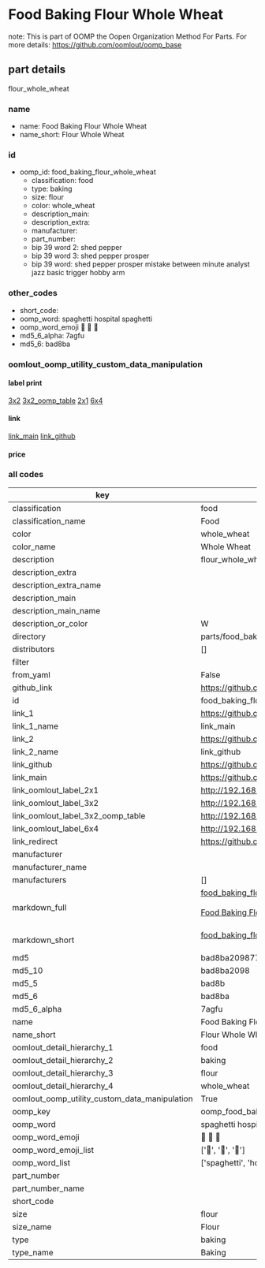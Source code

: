 # Food Baking Flour Whole Wheat  

note: This is part of OOMP the Oopen Organization Method For Parts. For more details: https://github.com/oomlout/oomp_base

##  part details
  



flour_whole_wheat



### name
* name: Food Baking Flour Whole Wheat
* name_short: Flour Whole Wheat
### id
* oomp_id: food_baking_flour_whole_wheat
  * classification: food
  * type: baking
  * size: flour
  * color: whole_wheat
  * description_main: 
  * description_extra: 
  * manufacturer: 
  * part_number: 
  * bip 39 word 2: shed pepper
  * bip 39 word 3: shed pepper prosper
  * bip 39 word: shed pepper prosper mistake between minute analyst jazz basic trigger hobby arm

### other_codes
* short_code: 
* oomp_word: spaghetti hospital spaghetti
* oomp_word_emoji :spaghetti: :hospital: :spaghetti:
* md5_6_alpha: 7agfu
* md5_6: bad8ba






### oomlout_oomp_utility_custom_data_manipulation
#### label print
[3x2](http://192.168.1.245:1112/?label=oomp%207agfu)
[3x2_oomp_table](http://192.168.1.108:1112/?label=oomp%207agfu)
[2x1](http://192.168.1.242:1112/?label=oomp%207agfu)
[6x4](http://192.168.1.55:1112/?label=oomp%207agfu)    

#### link

[link_main](https://github.com/oomlout/oomlout_oomp_version_1_messy/tree/main/parts/food_baking_flour_whole_wheat) [link_github](https://github.com/oomlout/oomlout_oomp_version_1_messy/tree/main/parts/food_baking_flour_whole_wheat)                             

#### price







### all codes 
| key | value |  
| --- | --- |  
| classification | food |  
| classification_name | Food |  
| color | whole_wheat |  
| color_name | Whole Wheat |  
| description | flour_whole_wheat |  
| description_extra |  |  
| description_extra_name |  |  
| description_main |  |  
| description_main_name |  |  
| description_or_color | W  |  
| directory | parts/food_baking_flour_whole_wheat |  
| distributors | [] |  
| filter |  |  
| from_yaml | False |  
| github_link | https://github.com/oomlout/oomlout_oomp_part_src/tree/main/parts/food_baking_flour_whole_wheat |  
| id | food_baking_flour_whole_wheat |  
| link_1 | https://github.com/oomlout/oomlout_oomp_version_1_messy/tree/main/parts/food_baking_flour_whole_wheat |  
| link_1_name | link_main |  
| link_2 | https://github.com/oomlout/oomlout_oomp_version_1_messy/tree/main/parts/food_baking_flour_whole_wheat |  
| link_2_name | link_github |  
| link_github | https://github.com/oomlout/oomlout_oomp_version_1_messy/tree/main/parts/food_baking_flour_whole_wheat |  
| link_main | https://github.com/oomlout/oomlout_oomp_version_1_messy/tree/main/parts/food_baking_flour_whole_wheat |  
| link_oomlout_label_2x1 | http://192.168.1.242:1112/?label=oomp%207agfu |  
| link_oomlout_label_3x2 | http://192.168.1.245:1112/?label=oomp%207agfu |  
| link_oomlout_label_3x2_oomp_table | http://192.168.1.108:1112/?label=oomp%207agfu |  
| link_oomlout_label_6x4 | http://192.168.1.55:1112/?label=oomp%207agfu |  
| link_redirect | https://github.com/oomlout/oomlout_oomp_version_1_messy/tree/main/parts/food_baking_flour_whole_wheat |  
| manufacturer |  |  
| manufacturer_name |  |  
| manufacturers | [] |  
| markdown_full | [food_baking_flour_whole_wheat](none)<br>[](none)<br>[Food Baking Flour Whole Wheat](none)<br><br> |  
| markdown_short | [food_baking_flour_whole_wheat](none)<br><br> |  
| md5 | bad8ba209877610a350ad8df5928be2a |  
| md5_10 | bad8ba2098 |  
| md5_5 | bad8b |  
| md5_6 | bad8ba |  
| md5_6_alpha | 7agfu |  
| name | Food Baking Flour Whole Wheat |  
| name_short | Flour Whole Wheat |  
| oomlout_detail_hierarchy_1 | food |  
| oomlout_detail_hierarchy_2 | baking |  
| oomlout_detail_hierarchy_3 | flour |  
| oomlout_detail_hierarchy_4 | whole_wheat |  
| oomlout_oomp_utility_custom_data_manipulation | True |  
| oomp_key | oomp_food_baking_flour_whole_wheat |  
| oomp_word | spaghetti hospital spaghetti |  
| oomp_word_emoji | :spaghetti: :hospital: :spaghetti: |  
| oomp_word_emoji_list | [':spaghetti:', ':hospital:', ':spaghetti:'] |  
| oomp_word_list | ['spaghetti', 'hospital', 'spaghetti'] |  
| part_number |  |  
| part_number_name |  |  
| short_code |  |  
| size | flour |  
| size_name | Flour |  
| type | baking |  
| type_name | Baking |  
